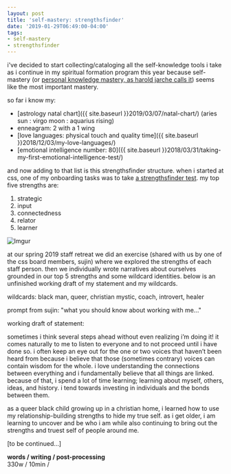 ```yaml
---
layout: post
title: 'self-mastery: strengthsfinder'
date: '2019-01-29T06:49:00-04:00'
tags:
- self-mastery
- strengthsfinder
--- 
```


i've decided to start collecting/cataloging all the self-knowledge tools i take as i continue in my spiritual formation program this year because self-mastery (or [personal knowledge mastery, as harold jarche calls it](https://jarche.com/pkm/)) seems like the most important mastery.

so far i know my:

* [astrology natal chart]({{ site.baseurl }}2019/03/07/natal-chart/) (aries sun : virgo moon : aquarius rising)
* enneagram: 2 with a 1 wing
* [love languages: physical touch and quality time]({{ site.baseurl }}2018/12/03/my-love-languages/)
* [emotional intelligence number: 80]({{ site.baseurl }}2018/03/31/taking-my-first-emotional-intelligence-test/)

and now adding to that list is this strengthsfinder structure. when i started at css, one of my onboarding tasks was to take [a strengthsfinder test](https://www.gallupstrengthscenter.com/home/en-us/cliftonstrengths-how-it-works). my top five strengths are:

1. strategic
1. input
1. connectedness
1. relator
1. learner

![Imgur](https://i.imgur.com/Cg1EfiO.png)

at our spring 2019 staff retreat we did an exercise (shared with us by one of the css board members, sujin) where we explored the strengths of each staff person. then we individually wrote narratives about ourselves grounded in our top 5 strengths and some wildcard identities. below is an unfinished working draft of my statement and my wildcards.

wildcards: black man, queer, christian mystic, coach, introvert, healer

prompt from sujin: "what you should know about working with me..."

working draft of statement:  

sometimes i think several steps ahead without even realizing i’m doing it! it comes naturally to me to listen to everyone and to not proceed until i have done so. i often keep an eye out for the one or two voices that haven’t been heard from because i believe that those (sometimes contrary) voices can contain wisdom for the whole. i love understanding the connections between everything and i fundamentally believe that all things are linked. because of that, i spend a lot of time learning; learning about myself, others, ideas, and history. i tend towards investing in individuals and the bonds between them. 

as a queer black child growing up in a christian home, i learned how to use my relationship-building strengths to hide my true self. as i get older, i am learning to uncover and be who i am while also continuing to bring out the strengths and truest self of people around me. 

[to be continued...]

<!-- hyperlink bank -->


<!-- &#042; = asterisk -->
<!-- &#039; = single quote '-->

**words / writing / post-processing**  
330w / 10min / 